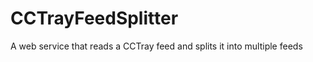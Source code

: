 CCTrayFeedSplitter
==================

A web service that reads a CCTray feed and splits it into multiple feeds
